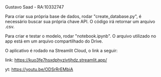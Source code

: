 Gustavo Saad - RA:10332747

Para criar sua própria base de dados, rodar "create_database.py", é necessário buscar sua própria chave API. O código irá retornar um arquivo .csv.

Para criar e testar o modelo, rodar "notebook.ipynb". O arquivo utilizado no app está em um arquivo compartilhado do Drive.

O aplicativo é rodado na Streamlit Cloud, o link a seguir:

link: https://kuo3fe7hsxdphyzivtjhdz.streamlit.app/

yt: https://youtu.be/ODSrRrEMbiA
